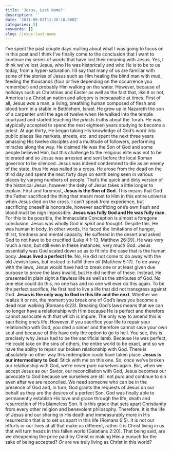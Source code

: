 ```yaml
---
title: 'Jesus, Last Name?'
description: ''
date: '2011-09-02T11:30:18.000Z'
categories: []
keywords: []
slug: /jesus-last-name
---
```

I’ve spent the past couple days mulling about what I was going to focus on in this post and I think I’ve finally come to the conclusion that I want to continue my series of words that have lost their meaning with Jesus. Yes, I think we’ve lost Jesus, who He was historically and who He is to be to us today, from a hyper-saturation. I’d say that many of us are familiar with some of the stories of Jesus such as Him healing the blind man with mud, feeding the thousands (four or five depending on the occurrence you remember) and probably Him walking on the water. However, because of holidays such as Christmas and Easter as well as the fact that, like it or not, America is a Christian nation and allegory is inescapable at times.
First of all, Jesus _was_ a man, a living, breathing human composed of flesh and blood born in a stable in Bethlehem, Israel. He grew up in Nazareth the son of a carpenter until the age of twelve when He walked into the temple courtyard and started teaching the _priests_ truths about the Torah. He was atypically accepted to spend the next eighteen years studying to become a priest. At age thirty, He began taking His knowledge of God’s word into public places like markets, streets, etc. and spent the next three years amassing His twelve disciples and a multitude of followers, performing miracles along the way. He claimed He was the Son of God and some people believed Him, but this challenge to the religious elite was not to be tolerated and so Jesus was arrested and sent before the local Roman governor to be silenced. Jesus was indeed condemned to die as an enemy of the state, thus He was nailed to a cross. He arose from the dead on the third day and spent the next forty days on earth being seen in various places by varying numbers of people.
That’s the quick and dirty version of the historical Jesus, however the deity of Jesus takes a little longer to explain. First and foremost, **Jesus is the Son of God**. This means that God the Father sacrificed the thing that meant most to Him in this entire universe when Jesus died on the cross. I can’t speak from experience, but sacrificing oneself is honorable, however sacrificing one’s own flesh and blood must be nigh impossible.
**Jesus was fully God and He was fully man**. For this to be possible, the Immaculate Conception is almost a foregone conclusion. Jesus was wholly God in _spirit_ and _thought_. Despite this, He was human in body. In other words, He faced the limitations of hunger, thirst, tiredness and mental capacity. He suffered in the desert and asked God to not have to be crucified (Luke 4:1–13, Matthew 26:39). He was very much a man, but still even in these instances, very much God. Jesus essentially was God scaled down so as to fit into the case that is the human body.
**Jesus lived a perfect life**. No, He did not come to do away with the old Jewish laws, but instead to fulfill them _all_ (Matthew 5:17). To do away with the laws, Jesus would have had to break one or at least given due purpose to prove the laws invalid, but He did neither of these. Instead, He presented in plain sight a flawless life as well as the attributes of God. No one else could do this, no one has and no one will ever do this again. To be the perfect sacrifice, He first had to live a life that did not transgress against God.
**Jesus is the only way to God in this life and the next**. Whether we realize it or not, the moment you break one of God’s laws you become a dead man walking (Romans 6:23). Breaking God’s laws means that we can no longer have a relationship with Him because He is perfect and therefore cannot associate with that which is impure. The only way to amend this is sacrificing one’s life. However, if you sacrifice your life to repair your relationship with God, you died a sinner and therefore cannot save your own soul and because of this have only the option to go to hell. You see, this is precisely why Jesus had to be the sacrificial lamb. Because He was perfect, He could take on the sins of others, the entire world to be exact, and so we have the ability to repair our broken relationship with God. There is absolutely no other way this redemption could have taken place.
**Jesus is our intermediary to God**. Stick with me on this one. So, once we’ve broken our relationship with God, we’re never pure ourselves again. But, when we accept Jesus as our Savior, our reconciliation with God, Jesus becomes our advocate to God because we ourselves are still not _pure_ and continue to sin even after we are reconciled. We need someone who can be in the presence of God and, in turn, God grants the requests of Jesus on our behalf as they are the desires of a perfect Son.
God was finally able to permanently establish His love and grace through the life, death and resurrection of His blameless Son. It is this grace that sets apart Christianity from every other religion and benevolent philosophy. Therefore, it is the life of Jesus and our sharing in His death and immeasurably more in His resurrection that is to set us apart in this life (Romans 6:5). It is not our efforts or our lives at all that make us different, rather it is Christ living in us that will turn heads in this fallen world (Galatians 2:20). That being said, are we cheapening the price paid by Christ or making Him a eunuch for the sake of being accepted? _Or_ are we truly living as Christ in this world?
